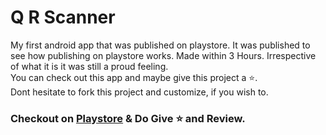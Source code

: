 # Q R Scanner
My first android app that was published on playstore. It was published to see how publishing on playstore works. Made within 3 Hours. Irrespective of what it is it was still a proud feeling.
<br/> You can check out this app and maybe give this project a ⭐. <br/> Dont hesitate to fork this project and customize, if you wish to.
### Checkout on [Playstore](https://play.google.com/store/apps/details?id=com.pie37.qrscanner) & Do Give ⭐ and Review.
